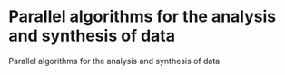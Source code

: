 # Parallel algorithms for the analysis and synthesis of data

Parallel algorithms for the analysis and synthesis of data

